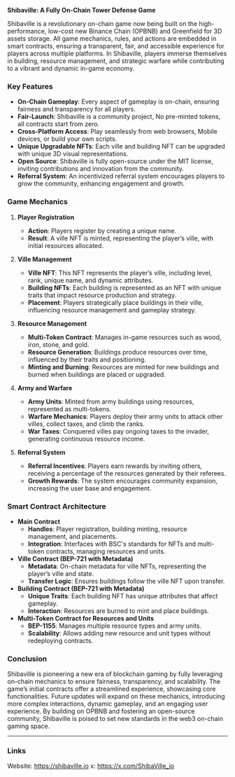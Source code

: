 **Shibaville: A Fully On-Chain Tower Defense Game**

Shibaville is a revolutionary on-chain game now being built on the high-performance, low-cost new Binance Chain (OPBNB) and Greenfield for 3D assets storage.
All game mechanics, rules, and actions are embedded in smart contracts, ensuring a transparent, fair, and accessible experience for players across multiple platforms.
In Shibaville, players immerse themselves in building, resource management, and strategic warfare while contributing to a vibrant and dynamic in-game economy.

### Key Features

- **On-Chain Gameplay**: Every aspect of gameplay is on-chain, ensuring fairness and transparency for all players.
- **Fair-Launch**: Shibaville is a community project, No pre-minted tokens, all contracts start from zero.
- **Cross-Platform Access**: Play seamlessly from web browsers, Mobile devices, or build your own scripts.
- **Unique Upgradable NFTs**: Each ville and building NFT can be upgraded with unique 3D visual representations.
- **Open Source**: Shibaville is fully open-source under the MIT license, inviting contributions and innovation from the community.
- **Referral System**: An incentivized referral system encourages players to grow the community, enhancing engagement and growth.

### Game Mechanics

1. **Player Registration**

   - **Action**: Players register by creating a unique name.
   - **Result**: A ville NFT is minted, representing the player’s ville, with initial resources allocated.

2. **Ville Management**

   - **Ville NFT**: This NFT represents the player’s ville, including level, rank, unique name, and dynamic attributes.
   - **Building NFTs**: Each building is represented as an NFT with unique traits that impact resource production and strategy.
   - **Placement**: Players strategically place buildings in their ville, influencing resource management and gameplay strategy.

3. **Resource Management**

   - **Multi-Token Contract**: Manages in-game resources such as wood, iron, stone, and gold.
   - **Resource Generation**: Buildings produce resources over time, influenced by their traits and positioning.
   - **Minting and Burning**: Resources are minted for new buildings and burned when buildings are placed or upgraded.

4. **Army and Warfare**

   - **Army Units**: Minted from army buildings using resources, represented as multi-tokens.
   - **Warfare Mechanics**: Players deploy their army units to attack other villes, collect taxes, and climb the ranks.
   - **War Taxes**: Conquered villes pay ongoing taxes to the invader, generating continuous resource income.

5. **Referral System**
   - **Referral Incentives**: Players earn rewards by inviting others, receiving a percentage of the resources generated by their referees.
   - **Growth Rewards**: The system encourages community expansion, increasing the user base and engagement.

### Smart Contract Architecture

- **Main Contract**
  - **Handles**: Player registration, building minting, resource management, and placements.
  - **Integration**: Interfaces with BSC's standards for NFTs and multi-token contracts, managing resources and units.
- **Ville Contract (BEP-721 with Metadata)**
  - **Metadata**: On-chain metadata for ville NFTs, representing the player’s ville and state.
  - **Transfer Logic**: Ensures buildings follow the ville NFT upon transfer.
- **Building Contract (BEP-721 with Metadata)**
  - **Unique Traits**: Each building NFT has unique attributes that affect gameplay.
  - **Interaction**: Resources are burned to mint and place buildings.
- **Multi-Token Contract for Resources and Units**
  - **BEP-1155**: Manages multiple resource types and army units.
  - **Scalability**: Allows adding new resource and unit types without redeploying contracts.

### Conclusion

Shibaville is pioneering a new era of blockchain gaming by fully leveraging on-chain mechanics to ensure fairness, transparency, and scalability.
The game’s initial contracts offer a streamlined experience, showcasing core functionalities. Future updates will expand on these mechanics, introducing more complex interactions, dynamic gameplay, and an engaging user experience.
By building on OPBNB and fostering an open-source community, Shibaville is poised to set new standards in the web3 on-chain gaming space.

---

### Links

Website: https://shibaville.io
x: https://x.com/ShibaVille_io
